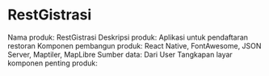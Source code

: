 # RestGistrasi
Nama produk: RestGistrasi
Deskripsi produk: Aplikasi untuk pendaftaran restoran 
Komponen pembangun produk: React Native, FontAwesome, JSON Server, Maptiler, MapLibre
Sumber data: Dari User 
Tangkapan layar komponen penting produk: 
 